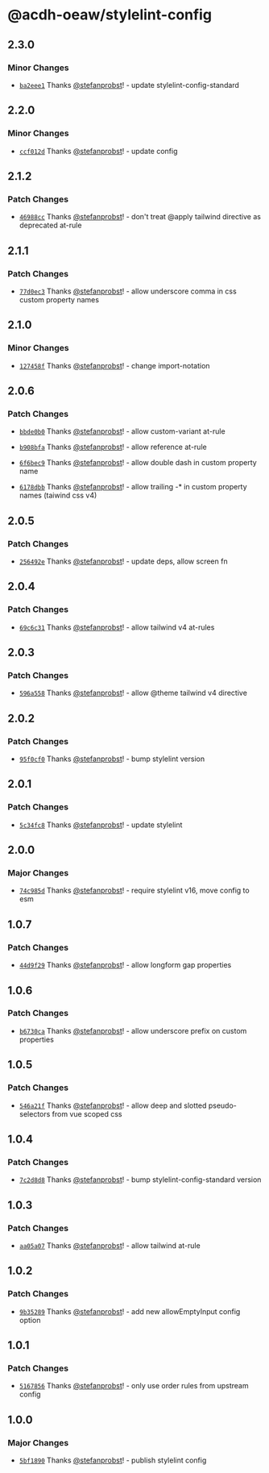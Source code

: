 # @acdh-oeaw/stylelint-config

## 2.3.0

### Minor Changes

- [`ba2eee1`](https://github.com/acdh-oeaw/stylelint-config/commit/ba2eee14ad759e37e87f50691e69ad0be40b890a)
  Thanks [@stefanprobst](https://github.com/stefanprobst)! - update stylelint-config-standard

## 2.2.0

### Minor Changes

- [`ccf012d`](https://github.com/acdh-oeaw/stylelint-config/commit/ccf012d54c87cfb07425fb1138ef4490c3dd518a)
  Thanks [@stefanprobst](https://github.com/stefanprobst)! - update config

## 2.1.2

### Patch Changes

- [`46988cc`](https://github.com/acdh-oeaw/stylelint-config/commit/46988ccc2abec8e75fbd45978199e9762cc9e48b)
  Thanks [@stefanprobst](https://github.com/stefanprobst)! - don't treat @apply tailwind directive
  as deprecated at-rule

## 2.1.1

### Patch Changes

- [`77d0ec3`](https://github.com/acdh-oeaw/stylelint-config/commit/77d0ec3db1d57c21437bff9490a4282e9ddc8797)
  Thanks [@stefanprobst](https://github.com/stefanprobst)! - allow underscore comma in css custom
  property names

## 2.1.0

### Minor Changes

- [`127458f`](https://github.com/acdh-oeaw/stylelint-config/commit/127458fc7402b6831e50fca8db302f957f6433d8)
  Thanks [@stefanprobst](https://github.com/stefanprobst)! - change import-notation

## 2.0.6

### Patch Changes

- [`bbde0b0`](https://github.com/acdh-oeaw/stylelint-config/commit/bbde0b07cbddd13b00be5d488d6467976403dde1)
  Thanks [@stefanprobst](https://github.com/stefanprobst)! - allow custom-variant at-rule

- [`b908bfa`](https://github.com/acdh-oeaw/stylelint-config/commit/b908bfacb4eb9889f932646434d979a9db606463)
  Thanks [@stefanprobst](https://github.com/stefanprobst)! - allow reference at-rule

- [`6f6bec9`](https://github.com/acdh-oeaw/stylelint-config/commit/6f6bec928d6aa0e08a2e3447e6f00f0a6704fcdd)
  Thanks [@stefanprobst](https://github.com/stefanprobst)! - allow double dash in custom property
  name

- [`6178dbb`](https://github.com/acdh-oeaw/stylelint-config/commit/6178dbb7c472b5f741624aa6641bd82520ba7613)
  Thanks [@stefanprobst](https://github.com/stefanprobst)! - allow trailing -\* in custom property
  names (taiwind css v4)

## 2.0.5

### Patch Changes

- [`256492e`](https://github.com/acdh-oeaw/stylelint-config/commit/256492e809e48e04b65cf96c0946d50c984cd9c0)
  Thanks [@stefanprobst](https://github.com/stefanprobst)! - update deps, allow screen fn

## 2.0.4

### Patch Changes

- [`69c6c31`](https://github.com/acdh-oeaw/stylelint-config/commit/69c6c312a5d677d434a0df45222ec47d39a00608)
  Thanks [@stefanprobst](https://github.com/stefanprobst)! - allow tailwind v4 at-rules

## 2.0.3

### Patch Changes

- [`596a558`](https://github.com/acdh-oeaw/stylelint-config/commit/596a55874f2e67927a5e950adda67313f8a63ec0)
  Thanks [@stefanprobst](https://github.com/stefanprobst)! - allow @theme tailwind v4 directive

## 2.0.2

### Patch Changes

- [`95f0cf0`](https://github.com/acdh-oeaw/stylelint-config/commit/95f0cf00bc5923a6e0f66b28a1785ea6c1c7cadf)
  Thanks [@stefanprobst](https://github.com/stefanprobst)! - bump stylelint version

## 2.0.1

### Patch Changes

- [`5c34fc8`](https://github.com/acdh-oeaw/stylelint-config/commit/5c34fc87d319f186cd64f4c878b4db0e2717e884)
  Thanks [@stefanprobst](https://github.com/stefanprobst)! - update stylelint

## 2.0.0

### Major Changes

- [`74c985d`](https://github.com/acdh-oeaw/stylelint-config/commit/74c985dcc18ca860d01dcc14acce66164a352996)
  Thanks [@stefanprobst](https://github.com/stefanprobst)! - require stylelint v16, move config to
  esm

## 1.0.7

### Patch Changes

- [`44d9f29`](https://github.com/acdh-oeaw/stylelint-config/commit/44d9f29d169cec8eca3ca66489c0695a8c358d1b)
  Thanks [@stefanprobst](https://github.com/stefanprobst)! - allow longform gap properties

## 1.0.6

### Patch Changes

- [`b6730ca`](https://github.com/acdh-oeaw/stylelint-config/commit/b6730cabfe4c477d02dcbde66d4fb8153e852225)
  Thanks [@stefanprobst](https://github.com/stefanprobst)! - allow underscore prefix on custom
  properties

## 1.0.5

### Patch Changes

- [`546a21f`](https://github.com/acdh-oeaw/stylelint-config/commit/546a21fd56829ff5751b206abc40eabb1a9049d5)
  Thanks [@stefanprobst](https://github.com/stefanprobst)! - allow deep and slotted pseudo-selectors
  from vue scoped css

## 1.0.4

### Patch Changes

- [`7c2d8d8`](https://github.com/acdh-oeaw/stylelint-config/commit/7c2d8d8c03da913bad22379538370370a8323eca)
  Thanks [@stefanprobst](https://github.com/stefanprobst)! - bump stylelint-config-standard version

## 1.0.3

### Patch Changes

- [`aa05a07`](https://github.com/acdh-oeaw/stylelint-config/commit/aa05a075833996bb7830531c3712215f4b405055)
  Thanks [@stefanprobst](https://github.com/stefanprobst)! - allow tailwind at-rule

## 1.0.2

### Patch Changes

- [`9b35289`](https://github.com/acdh-oeaw/stylelint-config/commit/9b35289b9160a31129a64931ceb108eb0555c539)
  Thanks [@stefanprobst](https://github.com/stefanprobst)! - add new allowEmptyInput config option

## 1.0.1

### Patch Changes

- [`5167856`](https://github.com/acdh-oeaw/stylelint-config/commit/5167856671387adbc2cec8ed76d58294dfb86ef7)
  Thanks [@stefanprobst](https://github.com/stefanprobst)! - only use order rules from upstream
  config

## 1.0.0

### Major Changes

- [`5bf1890`](https://github.com/acdh-oeaw/stylelint-config/commit/5bf1890cad04731926489d0dca1bfc3686985fa9)
  Thanks [@stefanprobst](https://github.com/stefanprobst)! - publish stylelint config
